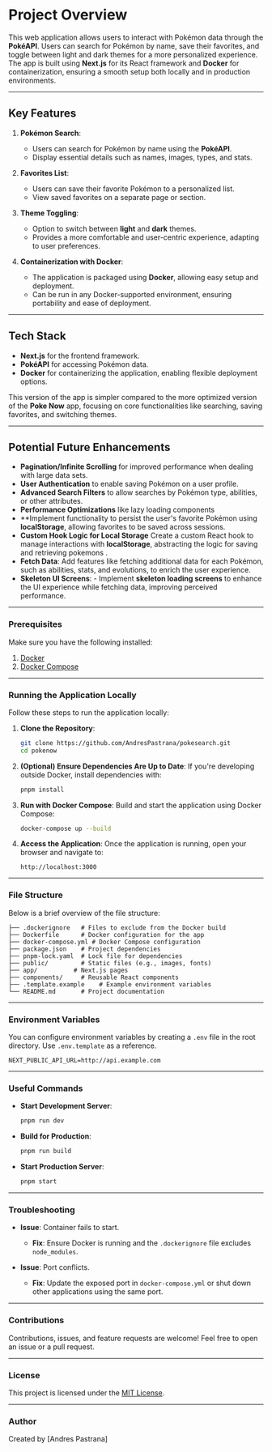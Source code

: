 # Project Overview

This web application allows users to interact with Pokémon data through the **PokéAPI**. Users can search for Pokémon by name, save their favorites, and toggle between light and dark themes for a more personalized experience. The app is built using **Next.js** for its React framework and **Docker** for containerization, ensuring a smooth setup both locally and in production environments.

---

## Key Features

1. **Pokémon Search**:
   - Users can search for Pokémon by name using the **PokéAPI**.
   - Display essential details such as names, images, types, and stats.

2. **Favorites List**:
   - Users can save their favorite Pokémon to a personalized list.
   - View saved favorites on a separate page or section.

3. **Theme Toggling**:
   - Option to switch between **light** and **dark** themes.
   - Provides a more comfortable and user-centric experience, adapting to user preferences.

4. **Containerization with Docker**:
   - The application is packaged using **Docker**, allowing easy setup and deployment.
   - Can be run in any Docker-supported environment, ensuring portability and ease of deployment.

---

## Tech Stack

- **Next.js** for the frontend framework.
- **PokéAPI** for accessing Pokémon data.
- **Docker** for containerizing the application, enabling flexible deployment options.
  
This version of the app is simpler compared to the more optimized version of the **Poke Now** app, focusing on core functionalities like searching, saving favorites, and switching themes.

---

## Potential Future Enhancements

- **Pagination/Infinite Scrolling** for improved performance when dealing with large data sets.
- **User Authentication** to enable saving Pokémon on a user profile.
- **Advanced Search Filters** to allow searches by Pokémon type, abilities, or other attributes.
- **Performance Optimizations** like lazy loading components
- **Implement functionality to persist the user's favorite Pokémon using **localStorage**, allowing favorites to be saved across sessions.
- **Custom Hook Logic for Local Storage** Create a custom React hook to manage interactions with **localStorage**, abstracting the logic for saving and retrieving pokemons .
- **Fetch Data**: Add features like fetching additional data for each Pokémon, such as abilities, stats, and evolutions, to enrich the user experience.
- **Skeleton UI Screens**: - Implement **skeleton loading screens** to enhance the UI experience while fetching data, improving perceived performance.
  
---

### Prerequisites

Make sure you have the following installed:

1. [Docker](https://docs.docker.com/get-docker/)
2. [Docker Compose](https://docs.docker.com/compose/install/)

---

### Running the Application Locally

Follow these steps to run the application locally:

1. **Clone the Repository**:

   ```bash
   git clone https://github.com/AndresPastrana/pokesearch.git
   cd pokenow
   ```

2. **(Optional) Ensure Dependencies Are Up to Date**:
    If you're developing outside Docker, install dependencies with:

    ```bash
    pnpm install
    ```

3. **Run with Docker Compose**:
   Build and start the application using Docker Compose:

   ```bash
   docker-compose up --build
   ```

4. **Access the Application**:
   Once the application is running, open your browser and navigate to:

   ```
   http://localhost:3000
   ```

---

### File Structure

Below is a brief overview of the file structure:

```plaintext
├── .dockerignore   # Files to exclude from the Docker build
├── Dockerfile      # Docker configuration for the app
├── docker-compose.yml # Docker Compose configuration
├── package.json    # Project dependencies
├── pnpm-lock.yaml  # Lock file for dependencies
├── public/         # Static files (e.g., images, fonts)
├── app/          # Next.js pages
├── components/     # Reusable React components
├── .template.example    # Example environment variables
└── README.md       # Project documentation
```

---

### Environment Variables

You can configure environment variables by creating a `.env` file in the root directory. Use `.env.template` as a reference.

```plaintext
NEXT_PUBLIC_API_URL=http://api.example.com
```

---

### Useful Commands

- **Start Development Server**:

  ```bash
  pnpm run dev
  ```

- **Build for Production**:

  ```bash
  pnpm run build
  ```

- **Start Production Server**:

  ```bash
  pnpm start
  ```

---

### Troubleshooting

- **Issue**: Container fails to start.
  - **Fix**: Ensure Docker is running and the `.dockerignore` file excludes `node_modules`.

- **Issue**: Port conflicts.
  - **Fix**: Update the exposed port in `docker-compose.yml` or shut down other applications using the same port.

---

### Contributions

Contributions, issues, and feature requests are welcome! Feel free to open an issue or a pull request.

---

### License

This project is licensed under the [MIT License](LICENSE).

---

### Author

Created by [Andres Pastrana]
